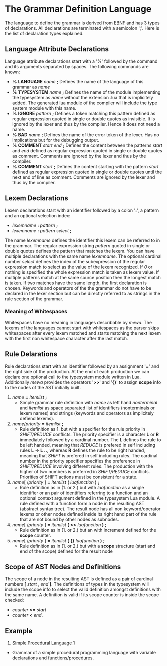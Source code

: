 # The Grammar Definition Language
The language to define the grammar is derived from [EBNF](https://en.wikipedia.org/wiki/Extended_Backus%E2%80%93Naur_form) and has 3 types of declarations.
All declarations are terminated with a semicolon ';'.
Here is the list of declaration types explained.

## Language Attribute Declarations
Language attribute declarations start with a '%' followed by the command and its arguments separated by spaces.
The following commands are known:

* **%** **LANGUAGE** _name_ **;** Defines the name of the language of this grammar as _name_
* **%** **TYPESYSTEM** _name_ **;** Defines the name of the module implementing the typesystem as _name_ without the extension .lua that is implicitely added. The generated lua module of the compiler will include the type system module with this name.
* **%** **IGNORE** _pattern_ **;** Defines a token matching this pattern defined as regular expression quoted in single or double quotes as invisible. It is ignored by the lexer and thus by the compiler. Hence it does not need a name.
* **%** **BAD** _name_ **;** Defines the name of the error token of the lexer. Has no implications but for the debugging output.
* **%** **COMMENT** _start_ _end_ **;** Defines the content between the patterns _start_ and _end_ defined as regular expression quoted in single or double quotes as comment. Comments are ignored by the lexer and thus by the compiler.
* **%** **COMMENT** _start_ **;** Defines the content starting with the pattern _start_ defined as regular expression quoted in single or double quotes until the next end of line as comment. Comments are ignored by the lexer and thus by the compiler.

## Lexem Declarations
Lexem declarations start with an identifier followed by a colon '**:**', a pattern and an optional selection index:

* _lexemname_ **:** _pattern_ **;**
* _lexemname_ **:** _pattern_ _select_ **;**

The name _lexemname_ defines the identifier this lexem can be referred to in the grammar.
The regular expression string _pattern_ quoted in single or double quotes defines the pattern that matches the lexem.
You can have multiple declarations with the same name _lexemname_.
The optional cardinal number _select_ defines the index of the subexpression of the regular expression match to select as the value of the lexem recognized. If _0_ or nothing is specified the whole expression match is taken as lexem value.
If multiple patterns match at the same source position then the longest match is taken. If two matches have the same length, the first declaration is chosen.
Keywords and operators of the the grammar do not have to be declared in the lexer section but can be directly referred to as strings in the rule section of the grammar.

### Meaning of Whitespaces
Whitespaces have no meaning in languages describable by _mewa_.
The lexems of the languages cannot start with whitespaces as the parser skips whitespaces after every lexem matched and starts matching the next lexem with the first non whitespace character after the last match.

## Rule Delarations
Rule declarations start with an identifier followed by an assignment '**=**' and the right side of the production.
At the end of each production we can declare one optional call to the typesystem module written in Lua.
Additionally _mewa_ provides the operators '**>>**' and '**{}**' to assign **scope** info to the nodes of the AST initially built.

1. _name_ **=** _itemlist_ **;**
    * Simple grammar rule definition with _name_ as left hand _nonterminal_ and _itemlist_ as space separated list of identifiers (nonterminals or lexem names) and strings (keywords and operators as implicitely defiend lexems).
2. _name_/_priority_ **=** _itemlist_ **;**
    * Rule definition as 1. but with a specifier for the rule priority in _SHIFT/REDUCE_ conflicts. The priority specifier is a character **L** or **R** immediately followed by a cardinal number. The **L** defines the rule to be left handed, meaning that _REDUCE_ is prefered in self including rules **L** -> **L** **..**, whereas **R** defines the rule to be right handed, meaning that _SHIFT_ is prefered in self including rules. The cardinal number in the priority specifier specifies the preference in _SHIFT/REDUCE_ involving different rules. The production with the higher of two numbers is preferred in _SHIFT/REDUCE_ conflicts. Priorities of SHIFT actions must be consistent for a state.
3. _name_[ /_priority_ ] **=** _itemlist_ **(** _luafunction_ **)** **;**
    * Rule definition as in (1. or 2.) but with _luafunction_ as a single identifier or an pair of identifiers referring to a function and an optional context argument defined in the typesystem Lua module. A rule defined with a function form a node in the resulting AST (abstract syntax tree). The result node has all non keyword/operator lexems or other nodes defined inside its right hand part of the rule that are not bound by other nodes as subnodes.
4. _name_[ /_priority_ ] **=** _itemlist_ **(** **>>** _luafunction_ **)** **;**
    * Rule definition as in (1. or 2.) but an with increment defined for the **scope** counter.
5. _name_[ /_priority_ ] **=** _itemlist_ **(** **{}** _luafunction_ **)** **;**
    * Rule definition as in (1. or 2.) but with a **scope** structure (start and end of the scope) defined for the result node

## Scope of AST Nodes and Definitions
The scope of a node in the resulting AST is defined as a pair of cardinal numbers **[** _start_ , _end_ **]**.
The definitions of types in the typesystem will include the scope info to select the valid definition amongst definitions with the same name.
A definition is valid if its scope counter is inside the scope checked:
* _counter_ **>=** _start_
* _counter_ **<** _end_.

## Example
1. [Simple Procedural Language 1](../examples/language1.g)
* Grammar of a simple procedural programming language with variable declarations and functions/procedures.










